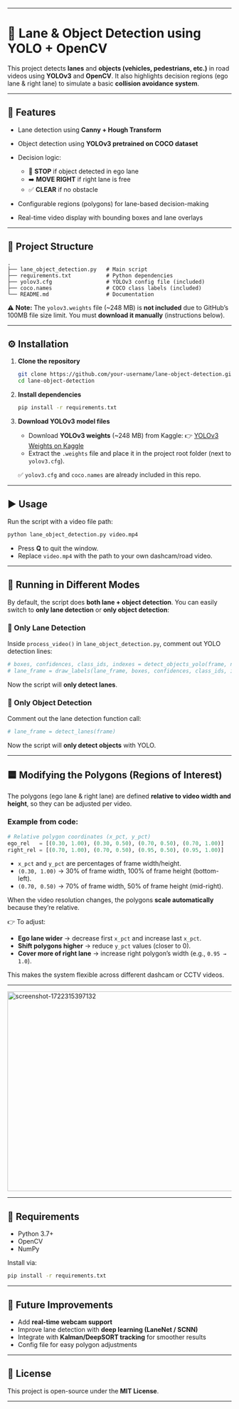 

---

# 🚗 Lane & Object Detection using YOLO + OpenCV

This project detects **lanes** and **objects (vehicles, pedestrians, etc.)** in road videos using **YOLOv3** and **OpenCV**.
It also highlights decision regions (ego lane & right lane) to simulate a basic **collision avoidance system**.

---

## 📌 Features

* Lane detection using **Canny + Hough Transform**
* Object detection using **YOLOv3 pretrained on COCO dataset**
* Decision logic:

  * 🚦 **STOP** if object detected in ego lane
  * ➡️ **MOVE RIGHT** if right lane is free
  * ✅ **CLEAR** if no obstacle
* Configurable regions (polygons) for lane-based decision-making
* Real-time video display with bounding boxes and lane overlays

---

## 📂 Project Structure

```
.
├── lane_object_detection.py   # Main script
├── requirements.txt           # Python dependencies
├── yolov3.cfg                 # YOLOv3 config file (included)
├── coco.names                 # COCO class labels (included)
└── README.md                  # Documentation
```

⚠️ **Note:** The `yolov3.weights` file (\~248 MB) is **not included** due to GitHub’s 100MB file size limit.
You must **download it manually** (instructions below).

---

## ⚙️ Installation

1. **Clone the repository**

   ```bash
   git clone https://github.com/your-username/lane-object-detection.git
   cd lane-object-detection
   ```

2. **Install dependencies**

   ```bash
   pip install -r requirements.txt
   ```

3. **Download YOLOv3 model files**

   * Download **YOLOv3 weights** (\~248 MB) from Kaggle:
     👉 [YOLOv3 Weights on Kaggle](https://www.kaggle.com/datasets/shivam316/yolov3-weights)
   * Extract the `.weights` file and place it in the project root folder (next to `yolov3.cfg`).

   ✅ `yolov3.cfg` and `coco.names` are already included in this repo.

---

## ▶️ Usage

Run the script with a video file path:

```bash
python lane_object_detection.py video.mp4
```

* Press **Q** to quit the window.
* Replace `video.mp4` with the path to your own dashcam/road video.

---

## 🎯 Running in Different Modes

By default, the script does **both lane + object detection**.
You can easily switch to **only lane detection** or **only object detection**:

### 🔹 Only Lane Detection

Inside `process_video()` in `lane_object_detection.py`, comment out YOLO detection lines:

```python
# boxes, confidences, class_ids, indexes = detect_objects_yolo(frame, net, output_layers)
# lane_frame = draw_labels(lane_frame, boxes, confidences, class_ids, indexes, class_names)
```

Now the script will **only detect lanes**.

### 🔹 Only Object Detection

Comment out the lane detection function call:

```python
# lane_frame = detect_lanes(frame)
```

Now the script will **only detect objects** with YOLO.

---

## 🟦 Modifying the Polygons (Regions of Interest)

The polygons (ego lane & right lane) are defined **relative to video width and height**, so they can be adjusted per video.

### Example from code:

```python
# Relative polygon coordinates (x_pct, y_pct)
ego_rel   = [(0.30, 1.00), (0.30, 0.50), (0.70, 0.50), (0.70, 1.00)]
right_rel = [(0.70, 1.00), (0.70, 0.50), (0.95, 0.50), (0.95, 1.00)]
```

* `x_pct` and `y_pct` are percentages of frame width/height.
* `(0.30, 1.00)` → 30% of frame width, 100% of frame height (bottom-left).
* `(0.70, 0.50)` → 70% of frame width, 50% of frame height (mid-right).

When the video resolution changes, the polygons **scale automatically** because they’re relative.

👉 To adjust:

* **Ego lane wider** → decrease first `x_pct` and increase last `x_pct`.
* **Shift polygons higher** → reduce `y_pct` values (closer to 0).
* **Cover more of right lane** → increase right polygon’s width (e.g., `0.95 → 1.0`).

This makes the system flexible across different dashcam or CCTV videos.

---

<img width="803" height="448" alt="screenshot-1722315397132" src="https://github.com/user-attachments/assets/2800a874-b6f8-4159-8879-1c927411e2f9" />


---

## 📌 Requirements

* Python 3.7+
* OpenCV
* NumPy

Install via:

```bash
pip install -r requirements.txt
```

---

## 🚀 Future Improvements

* Add **real-time webcam support**
* Improve lane detection with **deep learning (LaneNet / SCNN)**
* Integrate with **Kalman/DeepSORT tracking** for smoother results
* Config file for easy polygon adjustments

---

## 📜 License

This project is open-source under the **MIT License**.

---


